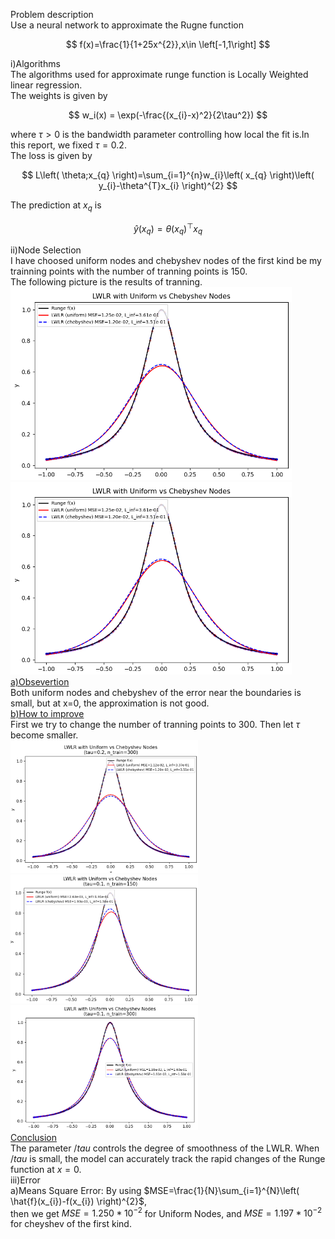 Problem description  
Use a neural network to approximate the Rugne function

$$
f(x)=\frac{1}{1+25x^{2}},x\in \left[-1,1\right]
$$  

i)Algorithms  
The algorithms used for approximate runge function is Locally Weighted linear regression.  
  The weights is given by 

$$
w_i(x) = \exp(-\frac{(x_{i}-x)^2}{2\tau^2})
$$  

where $\tau\gt 0$ is the bandwidth parameter controlling how local the fit is.In this report, we fixed $\tau =0.2$.  
The loss is given by

$$
L\left( \theta;x_{q} \right)=\sum_{i=1}^{n}w_{i}\left( x_{q} \right)\left( y_{i}-\theta^{T}x_{i} \right)^{2}
$$

The prediction at $x_{q}$ is 

$$
\hat{y}\left( x_{q} \right)=\theta\left( x_{q} \right)^{\top}x_{q}
$$

ii)Node Selection  
I have choosed uniform nodes and chebyshev nodes of the first kind be my trainning points with the number of tranning points is 150.   
The following picture is the results of tranning.  
<img src="https://raw.githubusercontent.com/alexwei0408/2025_machine_learning/refs/heads/main/Week_2/image/results.png" alt="LWLR with Uniform vs Chebyshev Nodes" width="450">
<img src="https://raw.githubusercontent.com/alexwei0408/2025_machine_learning/refs/heads/main/Week_2/image/results.png" alt="LWLR with Uniform vs Chebyshev Nodes" width="450">  
<u>a)Obsevertion</u>  
Both uniform nodes and chebyshev of the error near the boundaries is small, but at x=0, the approximation is not good.  
<u>b)How to improve</u>  
First we try to change the number of tranning points to 300. Then let $\tau$ become smaller.  
<img src="https://raw.githubusercontent.com/alexwei0408/2025_machine_learning/refs/heads/main/Week_2/image/2.png" alt="LWLR with Uniform vs Chebyshev Nodes" width="300">
<img src="https://raw.githubusercontent.com/alexwei0408/2025_machine_learning/refs/heads/main/Week_2/image/3.png" alt="LWLR with Uniform vs Chebyshev Nodes" width="300">
<img src="https://raw.githubusercontent.com/alexwei0408/2025_machine_learning/refs/heads/main/Week_2/image/1.png" alt="LWLR with Uniform vs Chebyshev Nodes" width="300">  
<u>Conclusion</u>  
The parameter $/tau$ controls the degree of smoothness of the LWLR. When $/tau$ is small, the model can accurately track the rapid changes of the Runge function at $x=0$.  
iii)Error  
a)Means Square Error: By using $MSE=\frac{1}{N}\sum_{i=1}^{N}\left( \hat{f}(x_{i})-f(x_{i}) \right)^{2}$,  
then we get $MSE=1.250* 10^{-2}$ for Uniform Nodes, and $MSE=1.197* 10^{-2}$ for cheyshev of the first kind.
